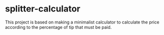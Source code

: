 # splitter-calculator

This project is based on making a minimalist calculator to calculate the price according to the percentage of tip that must be paid.

